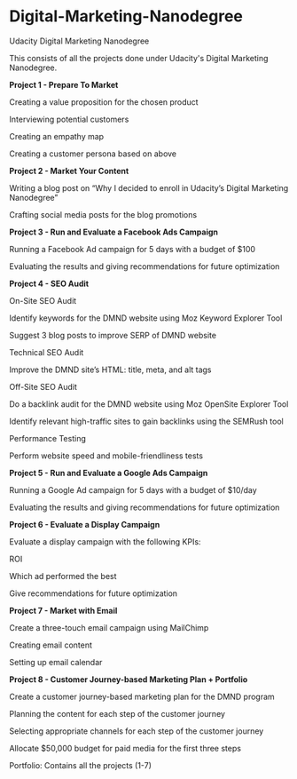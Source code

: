 # Digital-Marketing-Nanodegree
Udacity Digital Marketing Nanodegree

This consists of all the projects done under Udacity's Digital Marketing Nanodegree.

**Project 1 - Prepare To Market**

Creating a value proposition for the chosen product

Interviewing potential customers

Creating an empathy map

Creating a customer persona based on above

**Project 2 - Market Your Content**

Writing a blog post on “Why I decided to enroll in Udacity’s Digital Marketing Nanodegree”

Crafting social media posts for the blog promotions

**Project 3 - Run and Evaluate a Facebook Ads Campaign**

Running a Facebook Ad campaign for 5 days with a budget of $100

Evaluating the results and giving recommendations for future optimization

**Project 4 - SEO Audit**

On-Site SEO Audit

Identify keywords for the DMND website using Moz Keyword Explorer Tool

Suggest 3 blog posts to improve SERP of DMND website

Technical SEO Audit

Improve the DMND site’s HTML: title, meta, and alt tags

Off-Site SEO Audit

Do a backlink audit for the DMND website using Moz OpenSite Explorer Tool

Identify relevant high-traffic sites to gain backlinks using the SEMRush tool

Performance Testing

Perform website speed and mobile-friendliness tests

**Project 5 - Run and Evaluate a Google Ads Campaign**

Running a Google Ad campaign for 5 days with a budget of $10/day

Evaluating the results and giving recommendations for future optimization

**Project 6 - Evaluate a Display Campaign**

Evaluate a display campaign with the following KPIs:

ROI

Which ad performed the best

Give recommendations for future optimization

**Project 7 - Market with Email**

Create a three-touch email campaign using MailChimp

Creating email content

Setting up email calendar

**Project 8 - Customer Journey-based Marketing Plan + Portfolio**

Create a customer journey-based marketing plan for the DMND program

Planning the content for each step of the customer journey

Selecting appropriate channels for each step of the customer journey

Allocate $50,000 budget for paid media for the first three steps

Portfolio: Contains all the projects (1-7)
